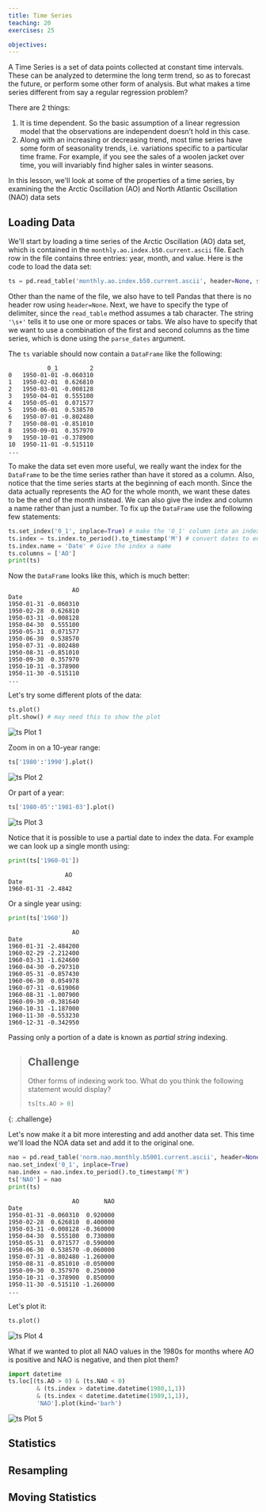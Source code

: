 ```yaml
---
title: Time Series
teaching: 20
exercises: 25

objectives:
---
```


A Time Series is a set of data points collected at constant time intervals. These can be analyzed to determine the long term trend, 
so as to forecast the future, or perform some other form of analysis. But what makes a time series different from say a regular 
regression problem? 

There are 2 things:

1. It is time dependent. So the basic assumption of a linear regression model that the observations are independent doesn’t hold in this case.
2. Along with an increasing or decreasing trend, most time series have some form of seasonality trends, i.e. variations specific to a particular 
time frame. For example, if you see the sales of a woolen jacket over time, you will invariably find higher sales in winter seasons.

In this lesson, we'll look at some of the properties of a time series, by examining the the Arctic Oscillation (AO) and North Atlantic Oscillation (NAO) 
data sets


## Loading Data

We'll start by loading a time series of the Arctic Oscillation (AO) data set, which is contained in the `monthly.ao.index.b50.current.ascii` file. Each row
in the file contains three entries: year, month, and value. Here is the code to load the data set:

```python
ts = pd.read_table('monthly.ao.index.b50.current.ascii', header=None, sep='\s+', parse_dates=[[0,1]])
```

Other than the name of the file, we also have to tell Pandas that there is no header row using `header=None`. Next, we have to specify the type of delimiter, 
since the `read_table` method assumes a tab character. The string `'\s+'` tells it to use one or more spaces or tabs. We also have to specify that we want 
to use a combination of the first and second columns as the time series, which is done using the `parse_dates` argument.

The `ts` variable should now contain a `DataFrame` like the following:

```
           0_1         2
0   1950-01-01 -0.060310
1   1950-02-01  0.626810
2   1950-03-01 -0.008128
3   1950-04-01  0.555100
4   1950-05-01  0.071577
5   1950-06-01  0.538570
6   1950-07-01 -0.802480
7   1950-08-01 -0.851010
8   1950-09-01  0.357970
9   1950-10-01 -0.378900
10  1950-11-01 -0.515110
...
```

To make the data set even more useful, we really want the index for the `DataFrame` to be the time series rather than have it stored as a column. Also, notice that the 
time series starts at the beginning of each month. Since the data actually represents the AO for the whole month, we want these dates to be the end of the month instead.
We can also give the index and column a name rather than just a number. To fix up the `DataFrame` use the following few statements:

```python
ts.set_index('0_1', inplace=True) # make the '0_1' column into an index
ts.index = ts.index.to_period().to_timestamp('M') # convert dates to end of month
ts.index.name = 'Date' # Give the index a name
ts.columns = ['AO'] 
print(ts)
```

Now the `DataFrame` looks like this, which is much better:

```
                  AO
Date                
1950-01-31 -0.060310
1950-02-28  0.626810
1950-03-31 -0.008128
1950-04-30  0.555100
1950-05-31  0.071577
1950-06-30  0.538570
1950-07-31 -0.802480
1950-08-31 -0.851010
1950-09-30  0.357970
1950-10-31 -0.378900
1950-11-30 -0.515110
...
```

Let's try some different plots of the data:

```python
ts.plot()
plt.show() # may need this to show the plot
```

![ts Plot 1](../fig/08_plot_1.png)

Zoom in on a 10-year range:

```python
ts['1980':'1990'].plot()
```

![ts Plot 2](../fig/08_plot_2.png)

Or part of a year:

```python
ts['1980-05':'1981-03'].plot()
```

![ts Plot 3](../fig/08_plot_3.png)

Notice that it is possible to use a partial date to index the data. For example we can look up a single month
using:

```python
print(ts['1960-01'])
```

```
                AO
Date              
1960-01-31 -2.4842
```

Or a single year using:

```python
print(ts['1960'])
```

```
                  AO
Date                
1960-01-31 -2.484200
1960-02-29 -2.212400
1960-03-31 -1.624600
1960-04-30 -0.297310
1960-05-31 -0.857430
1960-06-30  0.054978
1960-07-31 -0.619060
1960-08-31 -1.007900
1960-09-30 -0.381640
1960-10-31 -1.187000
1960-11-30 -0.553230
1960-12-31 -0.342950
```

Passing only a portion of a date is known as *partial string* indexing.

> ## Challenge
>
> Other forms of indexing work too. What do you think the following statement
> would display?
>
> ```python
> ts[ts.AO > 0]
> ```
{: .challenge}

Let's now make it a bit more interesting and add another data set. This time we'll load the NOA data set and add
it to the original one.

```python
nao = pd.read_table('norm.nao.monthly.b5001.current.ascii', header=None, sep='\s+', parse_dates=[[0,1]])
nao.set_index('0_1', inplace=True)
nao.index = nao.index.to_period().to_timestamp('M')
ts['NAO'] = nao
print(ts)
```

```
                  AO       NAO
Date                          
1950-01-31 -0.060310  0.920000
1950-02-28  0.626810  0.400000
1950-03-31 -0.008128 -0.360000
1950-04-30  0.555100  0.730000
1950-05-31  0.071577 -0.590000
1950-06-30  0.538570 -0.060000
1950-07-31 -0.802480 -1.260000
1950-08-31 -0.851010 -0.050000
1950-09-30  0.357970  0.250000
1950-10-31 -0.378900  0.850000
1950-11-30 -0.515110 -1.260000
...
```

Let's plot it:

```python
ts.plot()
```

![ts Plot 4](../fig/08_plot_4.png)

What if we wanted to plot all NAO values in the 1980s for months where AO is positive and NAO is negative, and then plot them?

```python
import datetime
ts.loc[(ts.AO > 0) & (ts.NAO < 0) 
        & (ts.index > datetime.datetime(1980,1,1)) 
        & (ts.index < datetime.datetime(1989,1,1)),
        'NAO'].plot(kind='barh')
```

![ts Plot 5](../fig/08_plot_5.png)

## Statistics

## Resampling

## Moving Statistics
